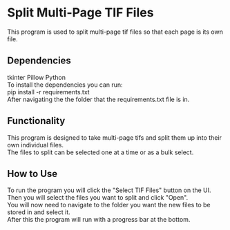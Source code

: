 # Split Multi-Page TIF Files
This program is used to split multi-page tif files so that each page is its own file.

## Dependencies 
tkinter
Pillow 
Python  
To install the dependencies you can run:  
  pip install -r requirements.txt  
After navigating the the folder that the requirements.txt file is in.
  
## Functionality
This program is designed to take multi-page tifs and split them up into their own individual files.  
The files to split can be selected one at a time or as a bulk select.

## How to Use
To run the program you will click the "Select TIF Files" button on the UI.  
Then you will select the files you want to split and click "Open".  
You will now need to navigate to the folder you want the new files to be stored in and select it.  
After this the program will run with a progress bar at the bottom.  
